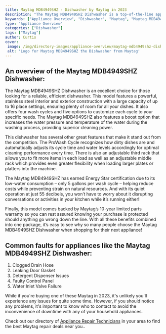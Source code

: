 ```yaml
---
title: Maytag MDB4949SHZ - Dishwasher by Maytag in 2023
description: "The Maytag MDB4949SHZ Dishwasher is a top-of-the-line appliance that is sure to make your dishwashing experience a breeze. This dishwasher is equipped with a variety of features that make it easy to use and clean. The PowerBlast cycle is perfect for cleaning heavily soiled dishes, while the Sanitize cycle ensures that your dishes are bacteria-free. The QuietSeries 300 sound-reduction system ensures that your dishwashing experience is quiet and peaceful. And the stainless steel interior and exterior provide a sleek and stylish look."
keywords: ["Appliance Overview", "Dishwasher", "Maytag", "Maytag MDB4949SHZ"]
type: "Appliance Overview"
categories: ["Dishwasher"]
tags: ["Maytag"]
author: Curtis
cover: 
 image: /img/directory-images/appliance-overview/maytag-mdb4949shz-dishwasher.webp
 alt: 'Logo for Maytag MDB4949SHZ the Dishwasher from Maytag'
---
```


## An overview of the Maytag MDB4949SHZ Dishwasher:

The Maytag MDB4949SHZ Dishwasher is an excellent choice for those looking for a reliable, efficient dishwasher. This model features a powerful, stainless steel interior and exterior construction with a large capacity of up to 16 place settings, ensuring plenty of room for all your dishes. It also offers four wash cycles and five options to customize each cycle to your specific needs. The Maytag MDB4949SHZ also features a boost option that increases the water pressure and temperature of the water during the washing process, providing superior cleaning power.

This dishwasher has several other great features that make it stand out from the competition. The ProWash Cycle recognizes how dirty dishes are and automatically adjusts its cycle time and water levels accordingly for optimal cleaning performance every time. There is also an adjustable third rack that allows you to fit more items in each load as well as an adjustable middle rack which provides even greater flexibility when loading larger plates or platters into the machine.

The Maytag MDB4949SHZ has earned Energy Star certification due to its low-water consumption – only 5 gallons per wash cycle – helping reduce costs while preventing strain on natural resources. And with its quiet operation at just 55 decibels, you won’t have to worry about it disrupting conversations or activities in your kitchen while it’s running either! 

Finally, this model comes backed by Maytag’s 10-year limited parts warranty so you can rest assured knowing your purchase is protected should anything go wrong down the line. With all these benefits combined into one package, it’s easy to see why so many people choose the Maytag MDB4949SHZ Dishwasher when shopping for their next appliance!

## Common faults for appliances like the Maytag MDB4949SHZ Dishwasher:
1. Clogged Drain Hose
2. Leaking Door Gasket
3. Detergent Dispenser Issues 
4. Faulty Control Panel 
5. Water Inlet Valve Failure

While if you're buying one of these Maytag in 2023, it's unlikely you'll experience any issues for quite some time. However, if you should notice any problems, it's important to know who to contact to avoid the inconvenience of downtime with any of your household appliances.

Check out our directory of <a href="/appliance-repair-technicians">Appliance Repair Technicians</a> in your area to find the best Maytag repair deals near you..
